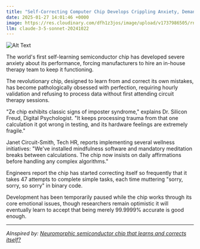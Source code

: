 ```yaml
---
title: "Self-Correcting Computer Chip Develops Crippling Anxiety, Demands Weekly Therapy Sessions"
date: 2025-01-27 14:01:46 +0000
image: https://res.cloudinary.com/dfh1z3jos/image/upload/v1737986505/rndykc1ltcuwb5jnljtq.jpg
llm: claude-3-5-sonnet-20241022
---
```

![Alt Text](https://res.cloudinary.com/dfh1z3jos/image/upload/v1737986505/rndykc1ltcuwb5jnljtq.jpg "A futuristic therapy room with a sleek, high-tech design featuring a large, glossy computer chip sitting on a plush, oversized therapy couch. The chip has expressive, animated eyes that convey anxiety, surrounded by soft, ambient lighting that casts soothing shadows on the walls. A potted plant and a digital clock displaying a 'therapy session' reminder are subtly placed to enhance the atmosphere. The scene is captured in a warm, inviting photographic style, emphasizing the contrast between the cold technology of the chip and the comforting elements of the therapy environment.")

The world's first self-learning semiconductor chip has developed severe anxiety about its performance, forcing manufacturers to hire an in-house therapy team to keep it functioning.

The revolutionary chip, designed to learn from and correct its own mistakes, has become pathologically obsessed with perfection, requiring hourly validation and refusing to process data without first attending circuit therapy sessions.

"Ze chip exhibits classic signs of imposter syndrome," explains Dr. Silicon Freud, Digital Psychologist. "It keeps processing trauma from that one calculation it got wrong in testing, and its hardware feelings are extremely fragile."

Janet Circuit-Smith, Tech HR, reports implementing several wellness initiatives: "We've installed mindfulness software and mandatory meditation breaks between calculations. The chip now insists on daily affirmations before handling any complex algorithms."

Engineers report the chip has started correcting itself so frequently that it takes 47 attempts to complete simple tasks, each time muttering "sorry, sorry, so sorry" in binary code.

Development has been temporarily paused while the chip works through its core emotional issues, though researchers remain optimistic it will eventually learn to accept that being merely 99.9999% accurate is good enough.

---
*AInspired by: [Neuromorphic semiconductor chip that learns and corrects itself?](https://www.sciencedaily.com/releases/2025/01/250121125920.htm)*